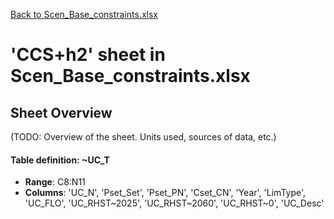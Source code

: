 [Back to Scen_Base_constraints.xlsx](README.md)

# 'CCS+h2' sheet in Scen_Base_constraints.xlsx

## Sheet Overview

(TODO: Overview of the sheet. Units used, sources of data, etc.)

#### Table definition: ~UC_T
- **Range**: C8:N11
- **Columns**: 'UC_N', 'Pset_Set', 'Pset_PN', 'Cset_CN', 'Year', 'LimType', 'UC_FLO', 'UC_RHST\~2025', 'UC_RHST\~2060', 'UC_RHST\~0', 'UC_Desc'

